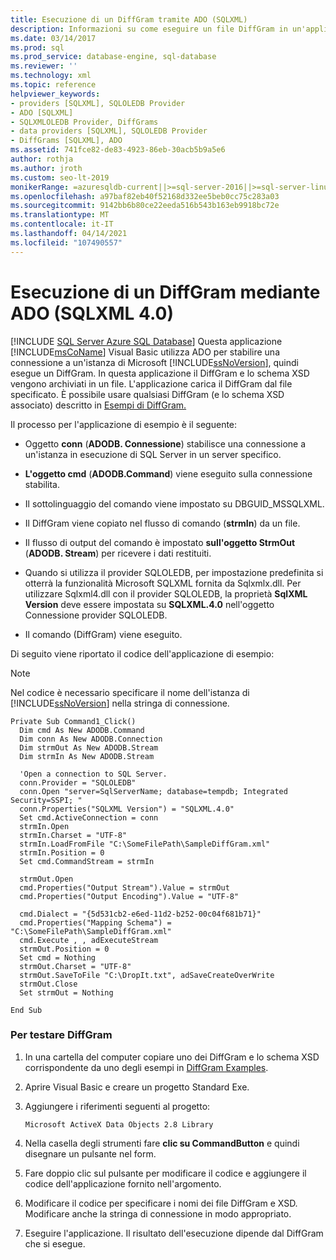 ```yaml
---
title: Esecuzione di un DiffGram tramite ADO (SQLXML)
description: Informazioni su come eseguire un file DiffGram in un'applicazione Microsoft Visual Basic usando ADO (SQLXML 4.0) per stabilire una connessione a un'istanza di Microsoft SQL Server.
ms.date: 03/14/2017
ms.prod: sql
ms.prod_service: database-engine, sql-database
ms.reviewer: ''
ms.technology: xml
ms.topic: reference
helpviewer_keywords:
- providers [SQLXML], SQLOLEDB Provider
- ADO [SQLXML]
- SQLXMLOLEDB Provider, DiffGrams
- data providers [SQLXML], SQLOLEDB Provider
- DiffGrams [SQLXML], ADO
ms.assetid: 741fce82-de83-4923-86eb-30acb5b9a5e6
author: rothja
ms.author: jroth
ms.custom: seo-lt-2019
monikerRange: =azuresqldb-current||>=sql-server-2016||>=sql-server-linux-2017||=azuresqldb-mi-current
ms.openlocfilehash: a97baf82eb40f52168d332ee5beb0cc75c283a03
ms.sourcegitcommit: 9142bb6b80ce22eeda516b543b163eb9918bc72e
ms.translationtype: MT
ms.contentlocale: it-IT
ms.lasthandoff: 04/14/2021
ms.locfileid: "107490557"
---
```

# <a name="executing-a-diffgram-by-using-ado-sqlxml-40"></a>Esecuzione di un DiffGram mediante ADO (SQLXML 4.0)
[!INCLUDE [SQL Server Azure SQL Database](../../../includes/applies-to-version/sql-asdb.md)]
  Questa applicazione [!INCLUDE[msCoName](../../../includes/msconame-md.md)] Visual Basic utilizza ADO per stabilire una connessione a un'istanza di Microsoft [!INCLUDE[ssNoVersion](../../../includes/ssnoversion-md.md)], quindi esegue un DiffGram. In questa applicazione il DiffGram e lo schema XSD vengono archiviati in un file. L'applicazione carica il DiffGram dal file specificato. È possibile usare qualsiasi DiffGram (e lo schema XSD associato) descritto in [Esempi di DiffGram.](../../../relational-databases/sqlxml-annotated-xsd-schemas-xpath-queries/diffgram/diffgram-examples-sqlxml-4-0.md)  
  
 Il processo per l'applicazione di esempio è il seguente:  
  
-   Oggetto **conn** (**ADODB. Connessione**) stabilisce una connessione a un'istanza in esecuzione di SQL Server in un server specifico.  
  
-   **L'oggetto cmd** (**ADODB.Command**) viene eseguito sulla connessione stabilita.  
  
-   Il sottolinguaggio del comando viene impostato su DBGUID_MSSQLXML.  
  
-   Il DiffGram viene copiato nel flusso di comando (**strmIn**) da un file.  
  
-   Il flusso di output del comando è impostato **sull'oggetto StrmOut** (**ADODB. Stream**) per ricevere i dati restituiti.  
  
-   Quando si utilizza il provider SQLOLEDB, per impostazione predefinita si otterrà la funzionalità Microsoft SQLXML fornita da Sqlxmlx.dll. Per utilizzare Sqlxml4.dll con il provider SQLOLEDB, la proprietà **SqlXML Version** deve essere impostata su  **SQLXML.4.0** nell'oggetto Connessione provider SQLOLEDB.  
  
-   Il comando (DiffGram) viene eseguito.  
  
 Di seguito viene riportato il codice dell'applicazione di esempio:  
  
> [!NOTE]  
>  Nel codice è necessario specificare il nome dell'istanza di [!INCLUDE[ssNoVersion](../../../includes/ssnoversion-md.md)] nella stringa di connessione.  
  
```  
Private Sub Command1_Click()  
  Dim cmd As New ADODB.Command  
  Dim conn As New ADODB.Connection  
  Dim strmOut As New ADODB.Stream  
  Dim strmIn As New ADODB.Stream  
  
  'Open a connection to SQL Server.  
  conn.Provider = "SQLOLEDB"  
  conn.Open "server=SqlServerName; database=tempdb; Integrated Security=SSPI; "  
  conn.Properties("SQLXML Version") = "SQLXML.4.0"  
  Set cmd.ActiveConnection = conn  
  strmIn.Open  
  strmIn.Charset = "UTF-8"  
  strmIn.LoadFromFile "C:\SomeFilePath\SampleDiffGram.xml"  
  strmIn.Position = 0  
  Set cmd.CommandStream = strmIn  
  
  strmOut.Open  
  cmd.Properties("Output Stream").Value = strmOut  
  cmd.Properties("Output Encoding").Value = "UTF-8"  
  
  cmd.Dialect = "{5d531cb2-e6ed-11d2-b252-00c04f681b71}"  
  cmd.Properties("Mapping Schema") = "C:\SomeFilePath\SampleDiffGram.xml"  
  cmd.Execute , , adExecuteStream  
  strmOut.Position = 0  
  Set cmd = Nothing  
  strmOut.Charset = "UTF-8"  
  strmOut.SaveToFile "C:\DropIt.txt", adSaveCreateOverWrite  
  strmOut.Close  
  Set strmOut = Nothing  
  
End Sub  
```  
  
### <a name="to-test-the-diffgram"></a>Per testare DiffGram  
  
1.  In una cartella del computer copiare uno dei DiffGram e lo schema XSD corrispondente da uno degli esempi in [DiffGram Examples](../../../relational-databases/sqlxml-annotated-xsd-schemas-xpath-queries/diffgram/diffgram-examples-sqlxml-4-0.md).  
  
2.  Aprire Visual Basic e creare un progetto Standard Exe.  
  
3.  Aggiungere i riferimenti seguenti al progetto:  
  
    ```  
    Microsoft ActiveX Data Objects 2.8 Library  
    ```  
  
4.  Nella casella degli strumenti fare **clic su CommandButton** e quindi disegnare un pulsante nel form.  
  
5.  Fare doppio clic sul pulsante per modificare il codice e aggiungere il codice dell'applicazione fornito nell'argomento.  
  
6.  Modificare il codice per specificare i nomi dei file DiffGram e XSD. Modificare anche la stringa di connessione in modo appropriato.  
  
7.  Eseguire l'applicazione. Il risultato dell'esecuzione dipende dal DiffGram che si esegue.  

